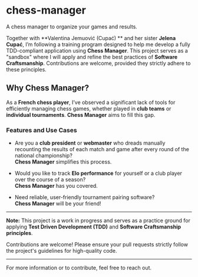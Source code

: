 # chess-manager
A chess manager to organize your games and results.

Together with **Valentina Jemuović (Cupać) ** and her sister **Jelena Cupać**, I’m following a training program designed to help me develop a fully TDD-compliant application using **Chess Manager**. This project serves as a "sandbox" where I will apply and refine the best practices of **Software Craftsmanship**. Contributions are welcome, provided they strictly adhere to these principles.

## Why Chess Manager?

As a **French chess player**, I’ve observed a significant lack of tools for efficiently managing chess games, whether played in **club teams** or **individual tournaments**. **Chess Manager** aims to fill this gap.

### Features and Use Cases
- Are you a **club president** or **webmaster** who dreads manually recounting the results of each match and game after every round of the national championship?  
  **Chess Manager** simplifies this process.

- Would you like to track **Elo performance** for yourself or a club player over the course of a season?  
  **Chess Manager** has you covered.

- Need reliable, user-friendly tournament pairing software?  
  **Chess Manager** will be your friend!

---

**Note:** This project is a work in progress and serves as a practice ground for applying **Test Driven Development (TDD)** and **Software Craftsmanship principles**.

Contributions are welcome! Please ensure your pull requests strictly follow the project's guidelines for high-quality code.

---

For more information or to contribute, feel free to reach out.
 


